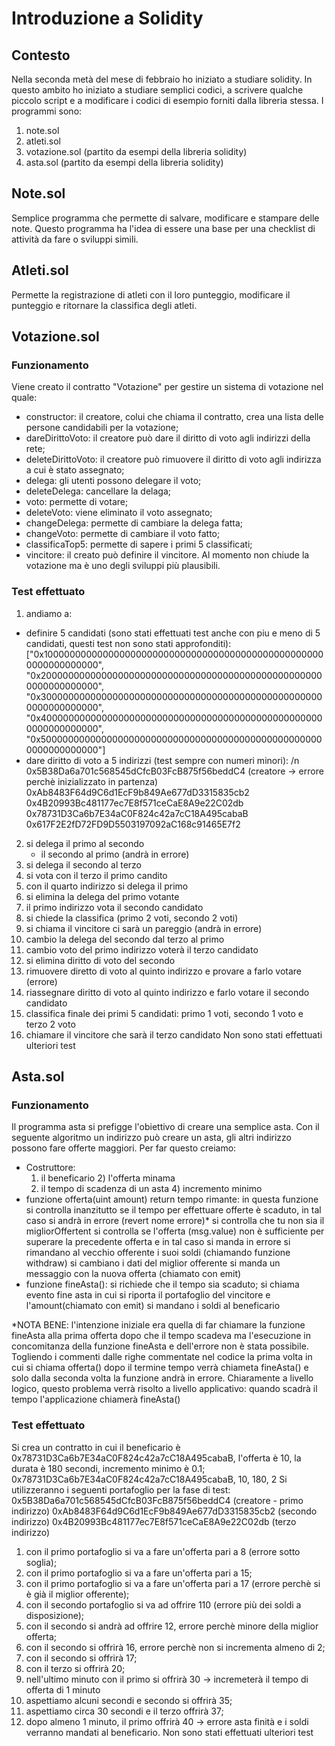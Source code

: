 # Introduzione a Solidity

## Contesto
Nella seconda metà del mese di febbraio ho iniziato a studiare solidity. In questo ambito ho iniziato a studiare semplici codici, a scrivere qualche piccolo script e a modificare i codici di esempio forniti dalla libreria stessa.
I programmi sono:
1) note.sol
2) atleti.sol
3) votazione.sol (partito da esempi della libreria solidity)
4) asta.sol (partito da esempi della libreria solidity)

## Note.sol
Semplice programma che permette di salvare, modificare e stampare delle note. 
Questo programma ha l'idea di essere una base per una checklist di attività da fare o sviluppi simili.
## Atleti.sol
Permette la registrazione di atleti con il loro punteggio, modificare il punteggio e ritornare la classifica degli atleti.
## Votazione.sol 
### Funzionamento
Viene creato il contratto "Votazione" per gestire un sistema di votazione nel quale:
 - constructor: il creatore, colui che chiama il contratto, crea una lista delle persone candidabili per la votazione;
 - dareDirittoVoto: il creatore può dare il diritto di voto agli indirizzi della rete;
 - deleteDirittoVoto: il creatore può rimuovere il diritto di voto agli indirizza a cui è stato assegnato;
 - delega: gli utenti possono delegare il voto;
 - deleteDelega: cancellare la delaga;
 - voto: permette di votare;
 - deleteVoto: viene eliminato il voto assegnato;
 - changeDelega: permette di cambiare la delega fatta;
 - changeVoto: permette di cambiare il voto fatto; 
 - classificaTop5: permette di sapere i primi 5 classificati;
 - vincitore: il creato può definire il vincitore. Al momento non chiude la votazione ma è uno degli sviluppi più plausibili.
### Test effettuato 
1) andiamo a: 
 - definire 5 candidati (sono stati effettuati test anche con piu e meno di 5 candidati, questi test non sono stati approfonditi):
		["0x1000000000000000000000000000000000000000000000000000000000000000",
		"0x2000000000000000000000000000000000000000000000000000000000000000",
		"0x3000000000000000000000000000000000000000000000000000000000000000",
		"0x4000000000000000000000000000000000000000000000000000000000000000",
		"0x5000000000000000000000000000000000000000000000000000000000000000"]
 - dare diritto di voto a 5 indirizzi (test sempre con numeri minori): /n
	0x5B38Da6a701c568545dCfcB03FcB875f56beddC4 (creatore -> errore perchè inizializzato in partenza)
	0xAb8483F64d9C6d1EcF9b849Ae677dD3315835cb2
	0x4B20993Bc481177ec7E8f571ceCaE8A9e22C02db
	0x78731D3Ca6b7E34aC0F824c42a7cC18A495cabaB
	0x617F2E2fD72FD9D5503197092aC168c91465E7f2
2) si delega il primo al secondo 
     - il secondo al primo (andrà in errore)
3) si delega il secondo al terzo
4) si vota con il terzo il primo candito
6) con il quarto indirizzo si delega il primo
5) si elimina la delega del primo votante
7) il primo indirizzo vota il secondo candidato
8) si chiede la classifica (primo 2 voti, secondo 2 voti)
9) si chiama il vincitore ci sarà un pareggio (andrà in errore)
10) cambio la delega del secondo dal terzo al primo
11) cambio voto del primo indirizzo voterà il terzo candidato
12) si elimina diritto di voto del secondo 
13) rimuovere diretto di voto al quinto indirizzo e provare a farlo votare (errore)
14) riassegnare diritto di voto al quinto indirizzo e farlo votare il secondo candidato
15) classifica finale dei primi 5 candidati: primo 1 voti, secondo 1 voto e terzo 2 voto
16) chiamare il vincitore che sarà il terzo candidato
Non sono stati effettuati ulteriori test

## Asta.sol
### Funzionamento
Il programma asta si prefigge l'obiettivo di creare una semplice asta. 
Con il seguente algoritmo un indirizzo può creare un asta, gli altri indirizzo possono fare offerte maggiori.
Per far questo creiamo:
 - Costruttore: 
	1) il beneficario
        2) l'offerta minama
	3) il tempo di scadenza di un asta
        4) incremento minimo 
 - funzione offerta(uint amount) return tempo rimante:
	in questa funzione si controlla inanzitutto se il tempo per effettuare offerte è scaduto, in tal caso si andrà in errore (revert nome errore)\*
	si controlla che tu non sia il migliorOffertent
        si controlla se l'offerta (msg.value) non è sufficiente per superare la precedente offerta e in tal caso si manda in errore 
	si rimandano al vecchio offerente i suoi soldi (chiamando funzione withdraw) 
	si cambiano i dati del miglior offerente
	si manda un messaggio con la nuova offerta (chiamato con emit)
 - funzione fineAsta():
 	si richiede che il tempo sia scaduto;
	si chiama evento fine asta in cui si riporta il portafoglio del vincitore e l'amount(chiamato con emit)
	si mandano i soldi al beneficario

\*NOTA BENE: 
l'intenzione iniziale era quella di far chiamare la funzione fineAsta alla prima offerta dopo che il tempo scadeva ma l'esecuzione in concomitanza della funzione fineAsta e dell'errore non è stata possibile.
Togliendo i commenti dalle righe commentate nel codice la prima volta in cui si chiama offerta() dopo il termine tempo verrà chiameta fineAsta() e solo dalla seconda volta la funzione andrà in errore. 
Chiaramente a livello logico, questo problema verrà risolto a livello applicativo: quando scadrà il tempo l'applicazione chiamerà fineAsta()

### Test effettuato
Si crea un contratto in cui il beneficario è 0x78731D3Ca6b7E34aC0F824c42a7cC18A495cabaB, l'offerta è 10, la durata è 180 secondi, incremento minimo è 0.1;
	0x78731D3Ca6b7E34aC0F824c42a7cC18A495cabaB, 10, 180, 2
Si utilizzeranno i seguenti portafoglio per la fase di test: 
  0x5B38Da6a701c568545dCfcB03FcB875f56beddC4 (creatore - primo indirizzo)
  0xAb8483F64d9C6d1EcF9b849Ae677dD3315835cb2 (secondo indirizzo)
  0x4B20993Bc481177ec7E8f571ceCaE8A9e22C02db (terzo indirizzo)
1) con il primo portafoglio si va a fare un'offerta pari a 8 (errore sotto soglia);
2) con il primo portafoglio si va a fare un'offerta pari a 15;
3) con il primo portafoglio si va a fare un'offerta pari a 17 (errore perchè si è già il miglior offerente);
4) con il secondo portafoglio si va ad offrire 110 (errore più dei soldi a disposizione);
5) con il secondo si andrà ad offrire 12, errore perchè minore della miglior offerta;
6) con il secondo si offrirà 16, errore perchè non si incrementa almeno di 2;
7) con il secondo si offrirà 17;
8) con il terzo si offrirà 20;
9) nell'ultimo minuto con il primo si offrirà 30 -> incremeterà il tempo di offerta di 1 minuto 
10) aspettiamo alcuni secondi e secondo si offrirà 35;
11) aspettiamo circa 30 secondi e il terzo offrirà 37;
12) dopo almeno 1 minuto, il primo offrirà 40 -> errore asta finità e i soldi verranno mandati al beneficario.
Non sono stati effettuati ulteriori test

